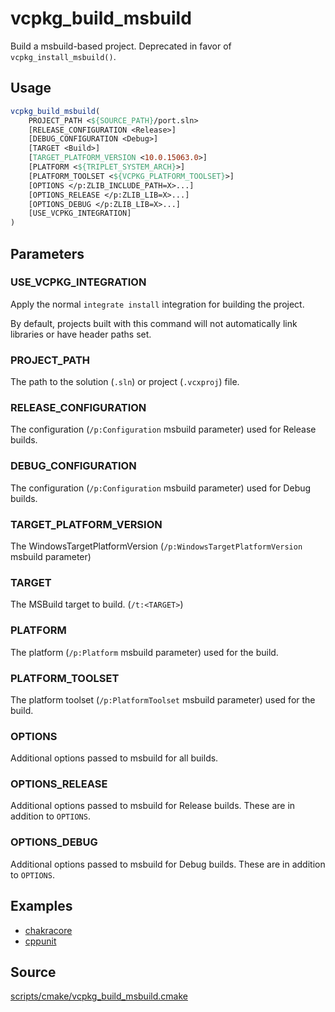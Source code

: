 # vcpkg_build_msbuild

Build a msbuild-based project. Deprecated in favor of `vcpkg_install_msbuild()`.

## Usage
```cmake
vcpkg_build_msbuild(
    PROJECT_PATH <${SOURCE_PATH}/port.sln>
    [RELEASE_CONFIGURATION <Release>]
    [DEBUG_CONFIGURATION <Debug>]
    [TARGET <Build>]
    [TARGET_PLATFORM_VERSION <10.0.15063.0>]
    [PLATFORM <${TRIPLET_SYSTEM_ARCH}>]
    [PLATFORM_TOOLSET <${VCPKG_PLATFORM_TOOLSET}>]
    [OPTIONS </p:ZLIB_INCLUDE_PATH=X>...]
    [OPTIONS_RELEASE </p:ZLIB_LIB=X>...]
    [OPTIONS_DEBUG </p:ZLIB_LIB=X>...]
    [USE_VCPKG_INTEGRATION]
)
```

## Parameters
### USE_VCPKG_INTEGRATION
Apply the normal `integrate install` integration for building the project.

By default, projects built with this command will not automatically link libraries or have header paths set.

### PROJECT_PATH
The path to the solution (`.sln`) or project (`.vcxproj`) file.

### RELEASE_CONFIGURATION
The configuration (``/p:Configuration`` msbuild parameter) used for Release builds.

### DEBUG_CONFIGURATION
The configuration (``/p:Configuration`` msbuild parameter)
used for Debug builds.

### TARGET_PLATFORM_VERSION
The WindowsTargetPlatformVersion (``/p:WindowsTargetPlatformVersion`` msbuild parameter)

### TARGET
The MSBuild target to build. (``/t:<TARGET>``)

### PLATFORM
The platform (``/p:Platform`` msbuild parameter) used for the build.

### PLATFORM_TOOLSET
The platform toolset (``/p:PlatformToolset`` msbuild parameter) used for the build.

### OPTIONS
Additional options passed to msbuild for all builds.

### OPTIONS_RELEASE
Additional options passed to msbuild for Release builds. These are in addition to `OPTIONS`.

### OPTIONS_DEBUG
Additional options passed to msbuild for Debug builds. These are in addition to `OPTIONS`.

## Examples

* [chakracore](https://github.com/Microsoft/vcpkg/blob/master/ports/chakracore/portfile.cmake)
* [cppunit](https://github.com/Microsoft/vcpkg/blob/master/ports/cppunit/portfile.cmake)

## Source
[scripts/cmake/vcpkg_build_msbuild.cmake](https://github.com/Microsoft/vcpkg/blob/master/scripts/cmake/vcpkg_build_msbuild.cmake)
